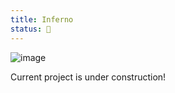 ```yaml
---
title: Inferno
status: 🚧
---
```

![image](/assets/img/inferno.png)

Current project is under construction!